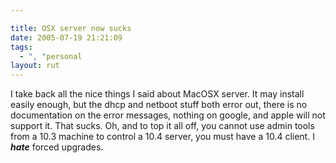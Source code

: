 ```yaml
---

title: OSX server now sucks
date: 2005-07-19 21:21:09
tags:
  - ", "personal
layout: rut
---
```


<p>I take back all the nice things I said about MacOSX server. It may install easily enough, but the dhcp and netboot stuff both error out, there is no documentation on the error messages, nothing on google, and apple will not support it.  That sucks. Oh, and to top it all off, you cannot use admin tools from a 10.3 machine to control a 10.4 server, you must have a 10.4 client. I <strong><em>hate</em></strong> forced upgrades.</p>

